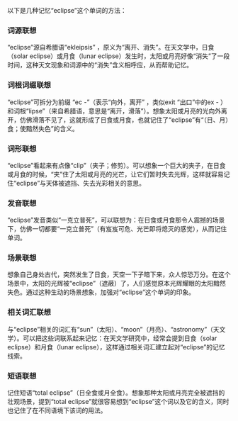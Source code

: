 以下是几种记忆“eclipse”这个单词的方法：

### 词源联想
“eclipse”源自希腊语“ekleipsis” ，原义为“离开、消失”。在天文学中，日食（solar eclipse）或月食（lunar eclipse）发生时，太阳或月亮好像“消失”了一段时间，这种天文现象和词源中的“消失”含义相呼应，从而帮助记忆。

### 词根词缀联想
“eclipse”可拆分为前缀 “ec -”（表示“向外，离开” ，类似exit “出口”中的ex - ）和词根“lipse”（来自希腊语，意思是“离开，滑落”）。想象太阳或月亮的光向外离开，仿佛滑落不见了，这就形成了日食或月食，也就记住了“eclipse”有“（日、月）食；使黯然失色”的含义。

### 词形联想
“eclipse”看起来有点像“clip”（夹子；修剪）。可以想象一个巨大的夹子，在日食或月食的时候，“夹”住了太阳或月亮的光芒，让它们暂时失去光辉，这样就容易记住“eclipse”与天体被遮挡、失去光彩相关的意思。

### 发音联想
“eclipse”发音类似“一克立普死”，可以联想为：在日食或月食那令人震撼的场景下，仿佛一切都要“一克立普死”（有岌岌可危、光芒即将熄灭的感觉），从而记住单词。

### 场景联想
想象自己身处古代，突然发生了日食，天空一下子暗下来，众人惊恐万分。在这个场景中，太阳的光辉被“eclipse”（遮蔽）了，人们感觉原本光辉耀眼的太阳黯然失色。通过这种生动的场景想象，加强对“eclipse”这个单词的印象。

### 相关词汇联想
与“eclipse”相关的词汇有“sun”（太阳）、“moon”（月亮）、“astronomy”（天文学）。可以把这些词联系起来记忆：在天文学研究中，经常会提到日食（solar eclipse）和月食（lunar eclipse），这样通过相关词汇建立起对“eclipse”的记忆线索。

### 短语联想
记住短语“total eclipse”（日全食或月全食）。想象那种太阳或月亮完全被遮挡的壮观场景，提到“total eclipse”就很容易想到“eclipse”这个词以及它的含义，同时也记住了在不同语境下该词的用法。 